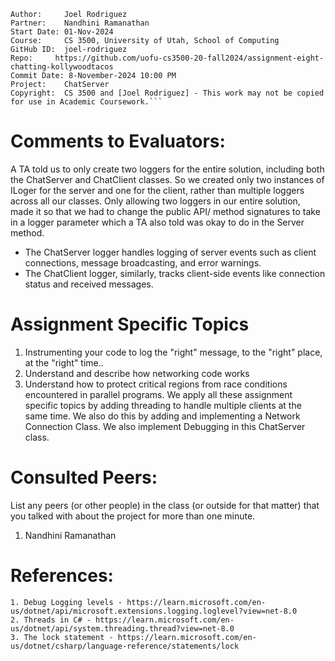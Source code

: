 ﻿```
Author:     Joel Rodriguez
Partner:    Nandhini Ramanathan
Start Date: 01-Nov-2024
Course:     CS 3500, University of Utah, School of Computing
GitHub ID:  joel-rodriguez
Repo:     https://github.com/uofu-cs3500-20-fall2024/assignment-eight-chatting-kollywoodtacos
Commit Date: 8-November-2024 10:00 PM
Project:    ChatServer
Copyright:  CS 3500 and [Joel Rodriguez] - This work may not be copied for use in Academic Coursework.```
```

# Comments to Evaluators:
A TA told us to only create two loggers for the entire solution, including both
the ChatServer and ChatClient classes. So we created only two instances of
ILoger for the server and one for the client, rather than multiple
loggers across all our classes. Only allowing two loggers in our entire solution,
made it so that we had to change the public API/ method signatures to take in a logger
parameter which a TA also told was okay to do in the Server method.

- The ChatServer logger handles logging of server events such as client connections, message
  broadcasting, and error warnings.
- The ChatClient logger, similarly, tracks client-side events like connection status and received
  messages.

# Assignment Specific Topics
1. Instrumenting your code to log the "right" message, to the "right" place, at the "right" time..
2. Understand and describe how networking code works
3. Understand how to protect critical regions from race conditions encountered in parallel programs. 
We apply all these assignment specific topics by adding threading to handle multiple clients at the same time. We also do this by adding and
implementing a Network Connection Class. We also implement Debugging in this ChatServer class.
# Consulted Peers:

List any peers (or other people) in the class (or outside for that matter) that you talked with about the project for more than one minute.

1. Nandhini Ramanathan

# References:
    1. Debug Logging levels - https://learn.microsoft.com/en-us/dotnet/api/microsoft.extensions.logging.loglevel?view=net-8.0
    2. Threads in C# - https://learn.microsoft.com/en-us/dotnet/api/system.threading.thread?view=net-8.0
    3. The lock statement - https://learn.microsoft.com/en-us/dotnet/csharp/language-reference/statements/lock
